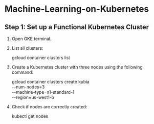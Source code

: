 # Machine-Learning-on-Kubernetes
##  **Step 1: Set up a Functional Kubernetes Cluster**
1. Open GKE terminal.
2. List all clusters:

    gcloud container clusters list

3. Create a Kubernetes cluster with three nodes using the following command:
   
   gcloud container clusters create kubia \
    --num-nodes=3 \
    --machine-type=n1-standard-1 \
    --region=us-west1-b
4. Check if nodes are correctly created:
   
   kubectl get nodes

   
